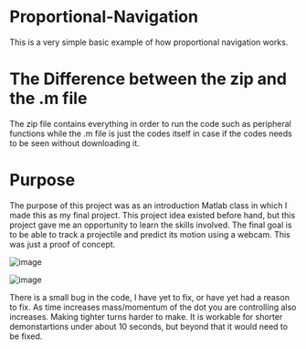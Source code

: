 # Proportional-Navigation
This is a very simple basic example of how proportional navigation works. 

# The Difference between the zip and the .m file
The zip file contains everything in order to run the code such as peripheral functions
while the .m file is just the codes itself in case if the codes needs to be seen without downloading it.

# Purpose
The purpose of this project was as an introduction Matlab class in which I made this as my final project. This project idea existed before hand, but this project gave me an opportunity to learn the skills involved. The final goal is to be able to track a projectile and predict its motion using a webcam. This was just a proof of concept.

![image](https://github.com/KalebNails/Matlab_Proportional-Navigation/assets/102830532/f6ab11e0-2b32-4a86-ba28-edbb76bb54f8)

![image](https://github.com/KalebNails/Matlab_Proportional-Navigation/assets/102830532/59ea9a64-cff8-41c4-9405-c2ccd9bcfc2d)

There is a small bug in the code, I have yet to fix, or have yet had a reason to fix. As time increases mass/momentum of the dot you are controlling also increases. Making tighter turns harder to make. It is workable for shorter demonstartions under about 10 seconds, but beyond that it would need to be fixed.

